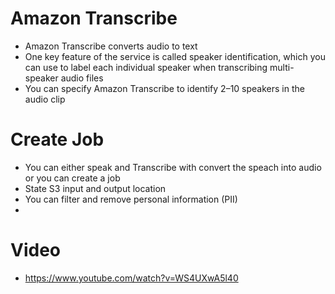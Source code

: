 
# Amazon Transcribe
- Amazon Transcribe converts audio to text
- One key feature of the service is called speaker identification, which you can use to label each individual speaker 
  when transcribing multi-speaker audio files
- You can specify Amazon Transcribe to identify 2–10 speakers in the audio clip
# Create Job
- You can either speak and Transcribe with convert the speach into audio or you can create a job
- State S3 input and output location
- You can filter and remove personal information (PII)
- 
# Video
- https://www.youtube.com/watch?v=WS4UXwA5l40